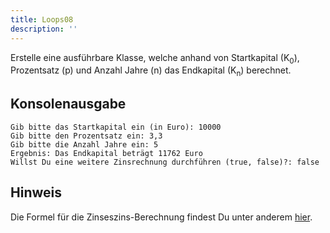 ```yaml
---
title: Loops08
description: ''
---
```


Erstelle eine ausführbare Klasse, welche anhand von Startkapital (K<sub>0</sub>), Prozentsatz (p) und Anzahl Jahre (n) das Endkapital (K<sub>n</sub>) berechnet.

## Konsolenausgabe

```console
Gib bitte das Startkapital ein (in Euro): 10000
Gib bitte den Prozentsatz ein: 3,3
Gib bitte die Anzahl Jahre ein: 5
Ergebnis: Das Endkapital beträgt 11762 Euro
Willst Du eine weitere Zinsrechnung durchführen (true, false)?: false
```

## Hinweis
Die Formel für die Zinseszins-Berechnung findest Du unter anderem [hier](https://de.wikipedia.org/wiki/Zinseszins).
